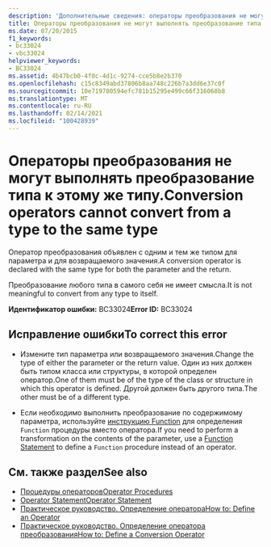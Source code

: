 ```yaml
---
description: 'Дополнительные сведения: операторы преобразования не могут выполнять преобразование из типа в тот же тип'
title: Операторы преобразования не могут выполнять преобразование типа к этому же типу.
ms.date: 07/20/2015
f1_keywords:
- bc33024
- vbc33024
helpviewer_keywords:
- BC33024
ms.assetid: 4b47bcb0-4f0c-4d1c-9274-cce5b8e2b370
ms.openlocfilehash: c15c8349abd37806b8aa748c226b7a3dd6e37c0f
ms.sourcegitcommit: 10e719780594efc781b15295e499c66f316068b8
ms.translationtype: MT
ms.contentlocale: ru-RU
ms.lasthandoff: 02/14/2021
ms.locfileid: "100428939"
---
```

# <a name="conversion-operators-cannot-convert-from-a-type-to-the-same-type"></a><span data-ttu-id="89edb-103">Операторы преобразования не могут выполнять преобразование типа к этому же типу.</span><span class="sxs-lookup"><span data-stu-id="89edb-103">Conversion operators cannot convert from a type to the same type</span></span>

<span data-ttu-id="89edb-104">Оператор преобразования объявлен с одним и тем же типом для параметра и для возвращаемого значения.</span><span class="sxs-lookup"><span data-stu-id="89edb-104">A conversion operator is declared with the same type for both the parameter and the return.</span></span>  
  
 <span data-ttu-id="89edb-105">Преобразование любого типа в самого себя не имеет смысла.</span><span class="sxs-lookup"><span data-stu-id="89edb-105">It is not meaningful to convert from any type to itself.</span></span>  
  
 <span data-ttu-id="89edb-106">**Идентификатор ошибки:** BC33024</span><span class="sxs-lookup"><span data-stu-id="89edb-106">**Error ID:** BC33024</span></span>  
  
## <a name="to-correct-this-error"></a><span data-ttu-id="89edb-107">Исправление ошибки</span><span class="sxs-lookup"><span data-stu-id="89edb-107">To correct this error</span></span>  
  
- <span data-ttu-id="89edb-108">Измените тип параметра или возвращаемого значения.</span><span class="sxs-lookup"><span data-stu-id="89edb-108">Change the type of either the parameter or the return value.</span></span> <span data-ttu-id="89edb-109">Один из них должен быть типом класса или структуры, в которой определен оператор.</span><span class="sxs-lookup"><span data-stu-id="89edb-109">One of them must be of the type of the class or structure in which this operator is defined.</span></span> <span data-ttu-id="89edb-110">Другой должен быть другого типа.</span><span class="sxs-lookup"><span data-stu-id="89edb-110">The other must be of a different type.</span></span>  
  
- <span data-ttu-id="89edb-111">Если необходимо выполнить преобразование по содержимому параметра, используйте [инструкцию Function](../language-reference/statements/function-statement.md) для определения `Function` процедуры вместо оператора.</span><span class="sxs-lookup"><span data-stu-id="89edb-111">If you need to perform a transformation on the contents of the parameter, use a [Function Statement](../language-reference/statements/function-statement.md) to define a `Function` procedure instead of an operator.</span></span>  
  
## <a name="see-also"></a><span data-ttu-id="89edb-112">См. также раздел</span><span class="sxs-lookup"><span data-stu-id="89edb-112">See also</span></span>

- [<span data-ttu-id="89edb-113">Процедуры операторов</span><span class="sxs-lookup"><span data-stu-id="89edb-113">Operator Procedures</span></span>](../programming-guide/language-features/procedures/operator-procedures.md)
- [<span data-ttu-id="89edb-114">Operator Statement</span><span class="sxs-lookup"><span data-stu-id="89edb-114">Operator Statement</span></span>](../language-reference/statements/operator-statement.md)
- [<span data-ttu-id="89edb-115">Практическое руководство. Определение оператора</span><span class="sxs-lookup"><span data-stu-id="89edb-115">How to: Define an Operator</span></span>](../programming-guide/language-features/procedures/how-to-define-an-operator.md)
- [<span data-ttu-id="89edb-116">Практическое руководство. Определение оператора преобразования</span><span class="sxs-lookup"><span data-stu-id="89edb-116">How to: Define a Conversion Operator</span></span>](../programming-guide/language-features/procedures/how-to-define-a-conversion-operator.md)
